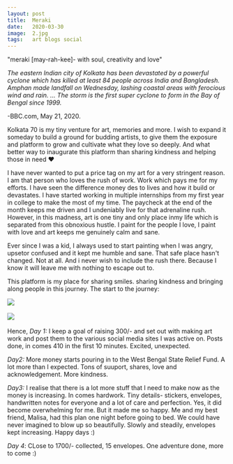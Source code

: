 ```yaml
---
layout: post
title:  Meraki
date:   2020-03-30
image:  2.jpg
tags:   art blogs social
---
```

"meraki [may-rah-kee]- with soul, creativity and love"

*The eastern Indian city of Kolkata has been devastated by a powerful cyclone which has killed at least 84 people across India and Bangladesh. Amphan made landfall on Wednesday, lashing coastal areas with ferocious wind and rain. ... The storm is the first super cyclone to form in the Bay of Bengal since 1999.*

-BBC.com, May 21, 2020.

Kolkata 70 is my tiny venture for art, memories and more. I wish to expand it someday to build a ground for budding artists, to give them the exposure and platform to grow and cultivate what they love so deeply. And what better way to inaugurate this platform than sharing kindness and helping those in need ❤

I have never wanted to put a price tag on my art for a very stringent reason. I am that person who loves the rush of work. Work which pays me for my efforts. I have seen the difference money des to lives and how it build or devastates. I have started working in multiple internships from my first year in college to make the most of my time. The paycheck at the end of the month keeps me driven and I undeniably live for that adrenaline rush. However, in this madness, art is one tiny and only place inmy life which is separated from this obnoxious hustle. I paint for the people I love, I paint with love and art keeps me genuinely calm and sane.

Ever since I was a kid, I always used to start painting when I was angry, upsetor confused and it kept me humble and sane. That safe place hasn't changed. Not at all. And i never wish to include the rush there. Because I know it will leave me with nothing to escape out to.

This platform is my place for sharing smiles. sharing kindness and bringing along people in this journey. The start to the journey:

![]({{site.baseurl}}/img/3.jpg)
&nbsp;

![]({{site.baseurl}}/img/redart.jpg)
&nbsp;

Hence, *Day 1:* I keep a goal of raising 300/- and set out with making art work and post them to the various social media sites I was active on. Posts done, in comes 410 in the first 10 minutes. Excited, unexpected.

*Day2:* More money starts pouring in to the West Bengal State Relief Fund. A lot more than I expected. Tons of suuport, shares, love and acknowledgement. More kindness. 

*Day3:* I realise that there is a lot more stuff that I need to make now as the money is increasing. In comes hardwork. Tiny details- stickers, envelopes, handwritten notes for everyone and a lot of care and perfection.
 Yes, it did become overwhelming for me. But it made me so happy. Me and my best friend, Malisa, had this plan one night before going to bed. We could have never imagined to blow up so beautifully. 
 Slowly and steadily, envelopes kept increasing. Happy days :)
 
 *Day 4*: CLose to 1700/- collected, 15 envelopes. One adventure done, more to come :)
